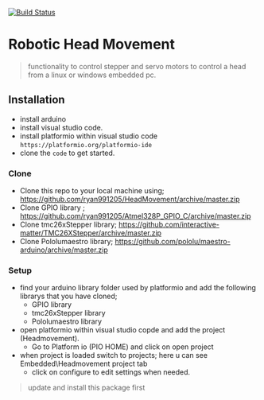 [![Build Status](https://travis-ci.com/ryan991205/HeadMovement.svg?branch=master)](https://travis-ci.com/ryan991205/HeadMovement)

# Robotic Head Movement
> functionality to control stepper and servo motors to control a head from a linux or windows embedded pc.



## Installation
- install arduino
- install visual studio code.
- install platformio within visual studio code `https://platformio.org/platformio-ide`
- clone the `code` to get started.

### Clone
- Clone this repo to your local machine using; https://github.com/ryan991205/HeadMovement/archive/master.zip
- Clone GPIO library ; https://github.com/ryan991205/Atmel328P_GPIO_C/archive/master.zip
- Clone tmc26xStepper library; https://github.com/interactive-matter/TMC26XStepper/archive/master.zip
- Clone Pololumaestro library; https://github.com/pololu/maestro-arduino/archive/master.zip

### Setup

- find your arduino library folder used by platformio and add the following librarys that you have cloned;
  - GPIO library
  - tmc26xStepper library
  - Pololumaestro library
- open platformio within visual studio copde and add the project (Headmovement).
  - Go to Platform io (PIO HOME) and click on open project
- when project is loaded switch to projects; here u can see Embedded\Headmovement project tab
  - click on configure to edit settings when needed. 

> update and install this package first
